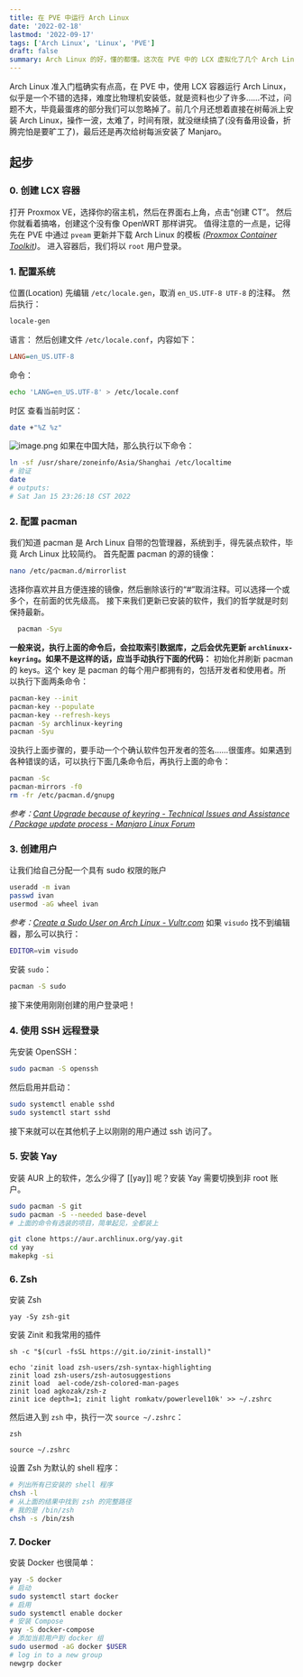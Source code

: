 ```yaml
---
title: 在 PVE 中运行 Arch Linux
date: '2022-02-18'
lastmod: '2022-09-17'
tags: ['Arch Linux', 'Linux', 'PVE']
draft: false
summary: Arch Linux 的好，懂的都懂。这次在 PVE 中的 LCX 虚拟化了几个 Arch Linux 环境，用于跑一些服务和开发环境。本文主要分享了 Arch Linux 的配置步骤，其他方式入教的同志也可参考本文配置。
---
```


Arch Linux 准入门槛确实有点高，在 PVE 中，使用 LCX 容器运行 Arch Linux，似乎是一个不错的选择，难度比物理机安装低，就是资料也少了许多……不过，问题不大，毕竟最蛋疼的部分我们可以忽略掉了。前几个月还想着直接在树莓派上安装 Arch Linux，操作一波，太难了，时间有限，就没继续搞了(没有备用设备，折腾完怕是要旷工了)，最后还是再次给树每派安装了 Manjaro。

## 起步

### 0. 创建 LCX 容器

打开 Proxmox VE，选择你的宿主机，然后在界面右上角，点击“创建 CT”。
然后你就看着搞咯，创建这个没有像 OpenWRT 那样讲究。
值得注意的一点是，记得先在 PVE 中通过 `pveam` 更新并下载 Arch Linux 的模板 _([Proxmox Container Toolkit](https://pve.proxmox.com/pve-docs/chapter-pct.html#pct_container_images))_。
进入容器后，我们将以 `root` 用户登录。

### 1. 配置系统

位置(Location)
先编辑 `/etc/locale.gen`，取消 `en_US.UTF-8 UTF-8` 的注释。
然后执行：

```bash
locale-gen
```

语言：
然后创建文件 `/etc/locale.conf`，内容如下：

```ini
LANG=en_US.UTF-8
```

命令：

```zsh
echo 'LANG=en_US.UTF-8' > /etc/locale.conf
```

时区
查看当前时区：

```zsh
date +"%Z %z"
```

![image.png](https://notes.ivanli.cc/assets/image_1651218347929_0.png)
如果在中国大陆，那么执行以下命令：

```bash
ln -sf /usr/share/zoneinfo/Asia/Shanghai /etc/localtime
# 验证
date
# outputs:
# Sat Jan 15 23:26:18 CST 2022
```

### 2. 配置 pacman

我们知道 pacman 是 Arch Linux 自带的包管理器，系统到手，得先装点软件，毕竟 Arch Linux 比较简约。
首先配置 pacman 的源的镜像：

```bash
nano /etc/pacman.d/mirrorlist
```

选择你喜欢并且方便连接的镜像，然后删除该行的“#”取消注释。可以选择一个或多个，在前面的优先级高。
接下来我们更新已安装的软件，我们的哲学就是时刻保持最新。

```bash
  pacman -Syu
```

**一般来说，执行上面的命令后，会拉取索引数据库，之后会优先更新 `archlinuxx-keyring`。如果不是这样的话，应当手动执行下面的代码：**
初始化并刷新 pacman 的 keys。这个 key 是 pacman 的每个用户都拥有的，包括开发者和使用者。所以执行下面两条命令：

```bash
pacman-key --init
pacman-key --populate
pacman-key --refresh-keys
pacman -Sy archlinux-keyring
pacman -Syu
```

没执行上面步骤的，要手动一个个确认软件包开发者的签名……很蛋疼。如果遇到各种错误的话，可以执行下面几条命令后，再执行上面的命令：

```bash
pacman -Sc
pacman-mirrors -f0
rm -fr /etc/pacman.d/gnupg
```

_参考：[Cant Upgrade because of keyring - Technical Issues and Assistance / Package update process - Manjaro Linux Forum](https://archived.forum.manjaro.org/t/cant-upgrade-because-of-keyring/106893/10)_

### 3. 创建用户

让我们给自己分配一个具有 sudo 权限的账户

```zsh
useradd -m ivan
passwd ivan
usermod -aG wheel ivan
```

_参考：[Create a Sudo User on Arch Linux - Vultr.com](https://www.vultr.com/docs/create-a-sudo-user-on-arch-linux?__cf_chl_captcha_tk__=zPG_V_axFV3IH5lhY2j_1ChaaZgIcdPe_eYDPUOSouY-1642259505-0-gaNycGzNCZE)_
如果 `visudo` 找不到编辑器，那么可以执行：

```zsh
EDITOR=vim visudo
```

安装 `sudo`：

```bash
pacman -S sudo
```

接下来使用刚刚创建的用户登录吧！

### 4. 使用 SSH 远程登录

先安装 OpenSSH：

```bash
sudo pacman -S openssh
```

然后启用并启动：

```bash
sudo systemctl enable sshd
sudo systemctl start sshd
```

接下来就可以在其他机子上以刚刚的用户通过 ssh 访问了。

### 5. 安装 Yay

安装 AUR 上的软件，怎么少得了 [[yay]] 呢？安装 Yay 需要切换到非 root 账户。

```bash
sudo pacman -S git
sudo pacman -S --needed base-devel
# 上面的命令有选装的项目，简单起见，全都装上

git clone https://aur.archlinux.org/yay.git
cd yay
makepkg -si
```

### 6. Zsh

安装 Zsh

```shell
yay -Sy zsh-git
```

安装 Zinit 和我常用的插件

```shell
sh -c "$(curl -fsSL https://git.io/zinit-install)"

echo 'zinit load zsh-users/zsh-syntax-highlighting
zinit load zsh-users/zsh-autosuggestions
zinit load  ael-code/zsh-colored-man-pages
zinit load agkozak/zsh-z
zinit ice depth=1; zinit light romkatv/powerlevel10k' >> ~/.zshrc
```

然后进入到 `zsh` 中，执行一次 `source ~/.zshrc`：

```shell
zsh

source ~/.zshrc
```

设置 Zsh 为默认的 shell 程序：

```bash
# 列出所有已安装的 shell 程序
chsh -l
# 从上面的结果中找到 zsh 的完整路径
# 我的是 /bin/zsh
chsh -s /bin/zsh
```

### 7. Docker

安装 Docker 也很简单：

```bash
yay -S docker
# 启动
sudo systemctl start docker
# 启用
sudo systemctl enable docker
# 安装 Compose
yay -S docker-compose
# 添加当前用户到 docker 组
sudo usermod -aG docker $USER
# log in to a new group
newgrp docker
```
